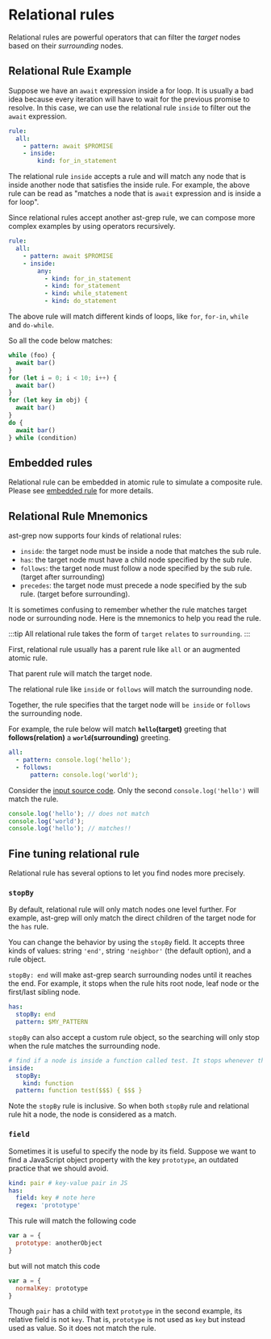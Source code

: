 # Relational rules

Relational rules are powerful operators that can filter the _target_ nodes based on their _surrounding_ nodes.

## Relational Rule Example

Suppose we have an `await` expression inside a for loop. It is usually a bad idea because every iteration will have to wait for the previous promise to resolve.
In this case, we can use the relational rule `inside` to filter out the `await` expression.


```yaml
rule:
  all:
    - pattern: await $PROMISE
    - inside:
        kind: for_in_statement
```
The relational rule `inside` accepts a rule and will match any node that is inside another node that satisfies the inside rule.
For example, the above rule can be read as "matches a node that is `await` expression and is inside a for loop".

Since relational rules accept another ast-grep rule, we can compose more complex examples by using operators recursively.

```yaml
rule:
  all:
    - pattern: await $PROMISE
    - inside:
        any:
          - kind: for_in_statement
          - kind: for_statement
          - kind: while_statement
          - kind: do_statement
```

The above rule will match different kinds of loops, like `for`, `for-in`, `while` and `do-while`.

So all the code below matches:

```js
while (foo) {
  await bar()
}
for (let i = 0; i < 10; i++) {
  await bar()
}
for (let key in obj) {
  await bar()
}
do {
  await bar()
} while (condition)
```

## Embedded rules

Relational rule can be embedded in atomic rule to simulate a composite rule.
Please see [embedded rule](/guide/rule-config/composite-rule.html#embedded-rules) for more details.

## Relational Rule Mnemonics

ast-grep now supports four kinds of relational rules:

* `inside`: the target node must be inside a node that matches the sub rule.
* `has`: the target node must have a child node specified by the sub rule.
* `follows`: the target node must follow a node specified by the sub rule. (target after surrounding)
* `precedes`: the target node must precede a node specified by the sub rule. (target before surrounding).

It is sometimes confusing to remember whether the rule matches target node or surrounding node. Here is the mnemonics to help you read the rule.

:::tip
 All relational rule takes the form of `target` `relates` to `surrounding`.
:::

First, relational rule usually has a parent rule like `all` or an augmented atomic rule.

That parent rule will match the target node.

The relational rule like `inside` or `follows` will match the surrounding node.

Together, the rule specifies that the target node will `be inside` or `follows` the surrounding node.

For example, the rule below will match **`hello`(target)** greeting that **follows(relation)** a **`world`(surrounding)** greeting.

```yaml
all:
  - pattern: console.log('hello');
  - follows:
      pattern: console.log('world');
```

Consider the [input source code](/playground.html#eyJtb2RlIjoiQ29uZmlnIiwibGFuZyI6ImphdmFzY3JpcHQiLCJxdWVyeSI6ImNvbnNvbGUubG9nKCRNQVRDSCkiLCJjb25maWciOiJydWxlOlxuICBhbGw6XG4gICAgLSBwYXR0ZXJuOiBjb25zb2xlLmxvZygnaGVsbG8nKTtcbiAgICAtIGZvbGxvd3M6XG4gICAgICAgIHBhdHRlcm46IGNvbnNvbGUubG9nKCd3b3JsZCcpOyIsInNvdXJjZSI6ImNvbnNvbGUubG9nKCdoZWxsbycpOyAvLyBkb2VzIG5vdCBtYXRjaFxuY29uc29sZS5sb2coJ3dvcmxkJyk7XG5jb25zb2xlLmxvZygnaGVsbG8nKTsgLy8gbWF0Y2hlcyEhIn0=). Only the second `console.log('hello')` will match the rule.
```javascript
console.log('hello'); // does not match
console.log('world');
console.log('hello'); // matches!!
```

## Fine tuning relational rule

Relational rule has several options to let you find nodes more precisely.

### `stopBy`
By default, relational rule will only match nodes one level further. For example, ast-grep will only match the direct children of the target node for the `has` rule.

You can change the behavior by using the `stopBy` field. It accepts three kinds of values: string `'end'`, string `'neighbor'` (the default option), and a rule object.

`stopBy: end` will make ast-grep search surrounding nodes until it reaches the end. For example, it stops when the rule hits root node, leaf node or the first/last sibling node.

```yaml
has:
  stopBy: end
  pattern: $MY_PATTERN
```

`stopBy` can also accept a custom rule object, so the searching will only stop when the rule matches the surrounding node.

```yaml
# find if a node is inside a function called test. It stops whenever the ancestor node is a function.
inside:
  stopBy:
    kind: function
  pattern: function test($$$) { $$$ }
```

Note the `stopBy` rule is inclusive. So when both `stopBy` rule and relational rule hit a node, the node is considered as a match.

### `field`
Sometimes it is useful to specify the node by its field. Suppose we want to find a JavaScript object property with the key `prototype`, an outdated practice that we should avoid.

```yaml
kind: pair # key-value pair in JS
has:
  field: key # note here
  regex: 'prototype'
```

This rule will match the following code
```js
var a = {
  prototype: anotherObject
}
```
but will not match this code
```js
var a = {
  normalKey: prototype
}
```
Though `pair` has a child with text `prototype` in the second example, its relative field is not `key`. That is, `prototype` is not used as `key` but instead used as value. So it does not match the rule.
